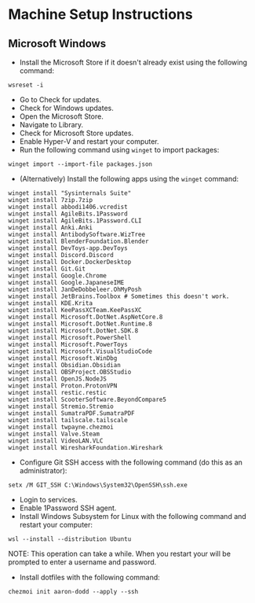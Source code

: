 # Machine Setup Instructions
## Microsoft Windows

- Install the Microsoft Store if it doesn't already exist using the following
  command:

```pwsh
wsreset -i
```

- Go to Check for updates.
- Check for Windows updates.
- Open the Microsoft Store.
- Navigate to Library.
- Check for Microsoft Store updates.
- Enable Hyper-V and restart your computer.
- Run the following command using `winget` to import packages:

```pwsh
winget import --import-file packages.json
```

- (Alternatively) Install the following apps using the `winget` command:

```pwsh
winget install "Sysinternals Suite"
winget install 7zip.7zip
winget install abbodi1406.vcredist
winget install AgileBits.1Password
winget install AgileBits.1Password.CLI
winget install Anki.Anki
winget install AntibodySoftware.WizTree
winget install BlenderFoundation.Blender
winget install DevToys-app.DevToys
winget install Discord.Discord
winget install Docker.DockerDesktop
winget install Git.Git
winget install Google.Chrome
winget install Google.JapaneseIME
winget install JanDeDobbeleer.OhMyPosh
winget install JetBrains.Toolbox # Sometimes this doesn't work.
winget install KDE.Krita
winget install KeePassXCTeam.KeePassXC
winget install Microsoft.DotNet.AspNetCore.8
winget install Microsoft.DotNet.Runtime.8
winget install Microsoft.DotNet.SDK.8
winget install Microsoft.PowerShell
winget install Microsoft.PowerToys
winget install Microsoft.VisualStudioCode
winget install Microsoft.WinDbg
winget install Obsidian.Obsidian
winget install OBSProject.OBSStudio
winget install OpenJS.NodeJS
winget install Proton.ProtonVPN
winget install restic.restic
winget install ScooterSoftware.BeyondCompare5
winget install Stremio.Stremio
winget install SumatraPDF.SumatraPDF
winget install tailscale.tailscale
winget install twpayne.chezmoi
winget install Valve.Steam
winget install VideoLAN.VLC
winget install WiresharkFoundation.Wireshark
```

- Configure Git SSH access with the following command (do this as an
  administrator):

```pwsh
setx /M GIT_SSH C:\Windows\System32\OpenSSH\ssh.exe
```

- Login to services.
- Enable 1Password SSH agent.
- Install Windows Subsystem for Linux with the following command and restart
  your computer:

```pwsh
wsl --install --distribution Ubuntu
```

NOTE: This operation can take a while. When you restart your will be prompted
to enter a username and password.

- Install dotfiles with the following command:

```pwsh
chezmoi init aaron-dodd --apply --ssh
```
